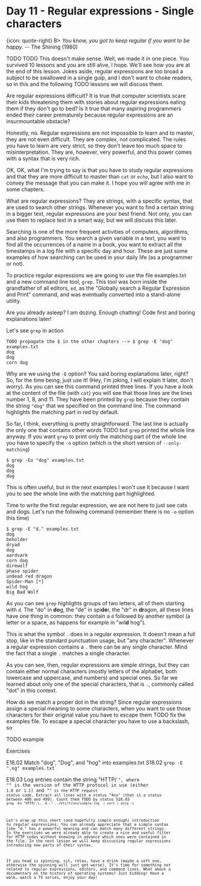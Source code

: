 # Day 11 - Regular expressions - Single characters

{icon: quote-right}
B> _You know, you got to keep regular if you want to be happy._ -- The Shining (1980)

TODO TODO This doesn't make sense. Well, we made it in one piece. You survived 10 lessons and you are still alive, I hope. We'll see how you are at the end of this lesson. Jokes aside, regular expressions are too broad a subject to be swallowed in a single gulp, and I don't want to choke readers, so in this and the following TODO lessons we will discuss them.

Are regular expressions difficult? It is true that computer scientists scare their kids threatening them with stories about regular expressions eating them if they don't go to bed? Is it true that many aspiring programmers ended their career prematurely because regular expressions are an insurmountable obstacle?

Honestly, no. Regular expressions are not impossible to learn and to master, they are not even difficult. They are complex, not complicated. The rules you have to learn are very strict, so they don't leave too much space to misinterpretation. They are, however, very powerful, and this power comes with a syntax that is very rich.

OK, OK, what I'm trying to say is that you have to study regular expressions and that they are more difficult to master than `cat` or `echo`, but I also want to convey the message that you can make it. I hope you will agree with me in some chapters.

What are regular expressions? They are strings, with a specific syntax, that are used to search other strings. Whenever you want to find a certain string in a bigger text, regular expressions are your best friend. Not only, you can use them to replace text in a smart way, but we will discuss this later.

Searching is one of the more frequent activities of computers, algorithms, and also programmers. You search a given variable in a text, you want to find all the occurrences of a name in a book, you want to extract all the timestamps in a log file with a specific day and hour. These are just some examples of how searching can be used in your daily life (as a programmer or not).

To practice regular expressions we are going to use the file examples.txt and a new command line tool, `grep`. This tool was born inside the grandfather of all editors, `ed`, as the "Globally search a Regular Expression and Print" command, and was eventually converted into a stand-alone utility.

Are you already asleep? I am dozing. Enough chatting! Code first and boring explanations later!

Let's see `grep` in action

```
TODO propagate the $ in the other chapters --> $ grep -E "dog" examples.txt
dog
dog
corn dog
```

Why are we using the `-E` option? You said boring explanations later, right? So, for the time being, just use it! (Hey, I'm joking, I will explain it later, don't worry). As you can see this command printed three lines. If you have a look at the content of the file (with `cat`) you will see that those lines are the lines number 1, 8, and 11. They have been printed by `grep` because they contain the string `"dog"` that we specified on the command line. The command highlights the matching part in red by default.

So far, I think, everything is pretty straightforward. The last line is actually the only one that contains other words TODO but `grep` printed the whole line anyway. If you want `grep` to print only the matching part of the whole line you have to specify the `-o` option (which is the short version of `--only-matching`)

```
$ grep -Eo "dog" examples.txt
dog
dog
dog
```

This is often useful, but in the next examples I won't use it because I want you to see the whole line with the matching part highlighted.

Time to write the first regular expression, we are not here to just see cats and dogs. Let's run the following command (remember there is no `-o` option this time)

```
$ grep -E "d." examples.txt
dog
beholder
dryad
dog
aardvark
corn dog
direwolf
phase spider
undead red dragon
Spider-Man [*]
wild hog
Big Bad Wolf
```

As you can see `grep` highlights groups of two letters, all of them starting with `d`. The "do" in **do**g, the "de" in spi**de**r, the "dr" in **dr**agon, all these lines have one thing in common: they contain a `d` followed by another symbol (a letter or a space, as happens for example in "wil**d** hog").

This is what the symbol `.` does in a regular expression. It doesn't mean a full stop, like in the standard punctuation usage, but "any character". Whenever a regular expression contains a `.` there can be any single character. Mind the fact that a single `.` matches a single character.

As you can see, then, regular expressions are simple strings, but they can contain either normal characters (mostly letters of the alphabet, both lowercase and uppercase, and numbers) and special ones. So far we learned about only one of the special characters, that is `.`, commonly called "dot" in this context.

How do we match a proper dot in the string? Since regular expressions assign a special meaning to some characters, when you want to use those characters for their original value you have to escape them TODO fix the examples file. To escape a special character you have to use a backslash, so 

TODO example

Exercises

E18.02 Match "dog", "Dog", and "hog" into examples.txt
S18.02 `grep -E ".og" examples.txt`

E18.03 Log entries contain the string "HTTP/<version> <code>", where "<version>" is the version of the HTTP protocol in use (either `1.0` or `1.1`) and "<code>" is the HTTP request status code. Extract all lines with a status "4xx" (that is a status between 400 and 499). Count them TODO by status
S18.03 `grep -Eo "HTTP/.\.. 4.." ../etc/files/simple.log  | sort | uniq -c`

Let's wrap up this short (and hopefully simple enough) introduction to regular expressions. You can already appreciate that a simple syntax like "d." has a powerful meaning and can match many different strings. In the exercises we were already able to create a nice and useful filter for HTTP codes without knowing in advance which ones were contained in the file. In the next lesson we will keep discussing regular expressions introducing new parts of their syntax.

If you head is spinning, sit, relax, have a drink (maybe a soft one, otherwise the spinning will just get worse). It's time for something not related to regular expressions, editors, and command lines. What about a documentary on the history of operating systems? Just kidding! Have a walk, watch a TV series, enjoy your day!